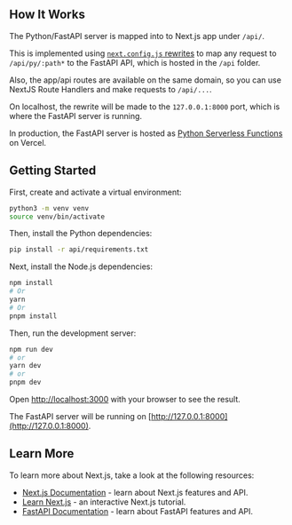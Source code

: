 ## How It Works

The Python/FastAPI server is mapped into to Next.js app under `/api/`.

This is implemented using [`next.config.js` rewrites](https://github.com/jaARke/personal-site/blob/main/next.config.js) to map any request to `/api/py/:path*` to the FastAPI API, which is hosted in the `/api` folder.

Also, the app/api routes are available on the same domain, so you can use NextJS Route Handlers and make requests to `/api/...`.

On localhost, the rewrite will be made to the `127.0.0.1:8000` port, which is where the FastAPI server is running.

In production, the FastAPI server is hosted as [Python Serverless Functions](https://vercel.com/docs/concepts/functions/serverless-functions/runtimes/python) on Vercel.

## Getting Started

First, create and activate a virtual environment:

```bash
python3 -m venv venv
source venv/bin/activate
```

Then, install the Python dependencies:

```bash
pip install -r api/requirements.txt
```

Next, install the Node.js dependencies:

```bash
npm install
# Or
yarn
# Or
pnpm install
```

Then, run the development server:

```bash
npm run dev
# or
yarn dev
# or
pnpm dev
```

Open [http://localhost:3000](http://localhost:3000) with your browser to see the result.

The FastAPI server will be running on [http://127.0.0.1:8000](http://127.0.0.1:8000).

## Learn More

To learn more about Next.js, take a look at the following resources:

- [Next.js Documentation](https://nextjs.org/docs) - learn about Next.js features and API.
- [Learn Next.js](https://nextjs.org/learn) - an interactive Next.js tutorial.
- [FastAPI Documentation](https://fastapi.tiangolo.com/) - learn about FastAPI features and API.

